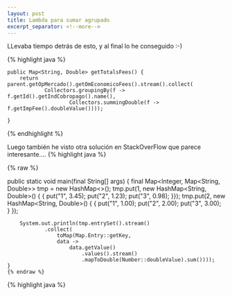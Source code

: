 ```yaml
---
layout: post
title: Lambda para sumar agrupado
excerpt_separator: <!--more-->
---
```


<!--more-->

LLevaba tiempo detrás de esto, y al final lo he conseguido :-)

{% highlight java %}

	public Map<String, Double> getTotalsFees() {
		return parent.getOpMercado().getOmEconomicoFees().stream().collect(
				Collectors.groupingBy(f -> f.getId().getIndCobropago().name(),
						Collectors.summingDouble(f -> f.getImpFee().doubleValue())));
		
	}

{% endhighlight %}

Luego también he visto otra solución en StackOverFlow que parece interesante....
{% highlight java %}

{% raw %}

 public static void main(final String[] args) {
        final Map<Integer, Map<String, Double>> tmp = new HashMap<>();
        tmp.put(1, new HashMap<String, Double>() { {
            put("1", 3.45);
            put("2", 1.23);
            put("3", 0.98);
        }});
        tmp.put(2, new HashMap<String, Double>() { {
            put("1", 1.00);
            put("2", 2.00);
            put("3", 3.00);
        } });

        System.out.println(tmp.entrySet().stream()
                .collect(
                    toMap(Map.Entry::getKey, 
                    data -> 
                        data.getValue()
                            .values().stream()
                            .mapToDouble(Number::doubleValue).sum())));
    }
    {% endraw %}

{% highlight java %}
